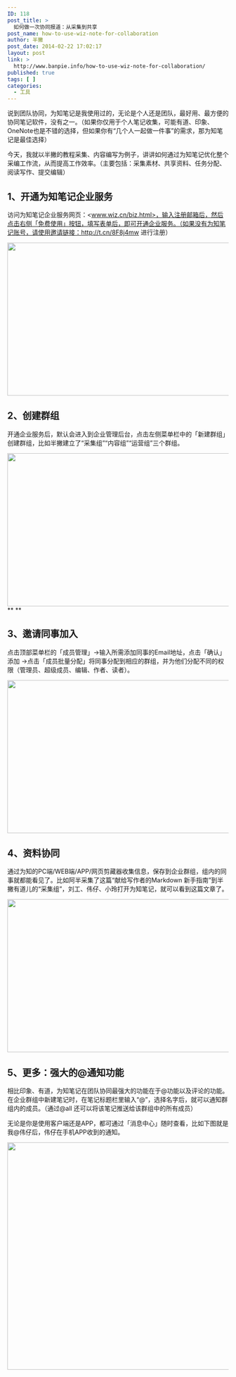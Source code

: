 ```yaml
---
ID: 118
post_title: >
  如何做一次协同报道：从采集到共享
post_name: how-to-use-wiz-note-for-collaboration
author: 半撇
post_date: 2014-02-22 17:02:17
layout: post
link: >
  http://www.banpie.info/how-to-use-wiz-note-for-collaboration/
published: true
tags: [ ]
categories:
  - 工具
---
```

说到团队协同，为知笔记是我使用过的，无论是个人还是团队，最好用、最方便的协同笔记软件，没有之一。（如果你仅用于个人笔记收集，可能有道、印象、OneNote也是不错的选择，但如果你有“几个人一起做一件事”的需求，那为知笔记是最佳选择）

今天，我就以半撇的教程采集、内容编写为例子，讲讲如何通过为知笔记优化整个采编工作流，从而提高工作效率。（主要包括：采集素材、共享资料、任务分配、阅读写作、提交编辑）

## 1、开通为知笔记企业服务

访问为知笔记企业服务网页：<www.wiz.cn/biz.html>，输入注册邮箱后，然后点击右侧「免费使用」按钮，填写表单后，即可开通企业服务。（如果没有为知笔记账号，请使用邀请链接：<http://t.cn/8F8j4mw> 进行注册）

[<img class="alignnone size-full wp-image-241645" src="http://www.banpie.info/wp-content/uploads/2019/04/unnamed-file-743/0-96.jpg" width="620" height="348" alt="" />][1]

## 2、创建群组

开通企业服务后，默认会进入到企业管理后台，点击左侧菜单栏中的「新建群组」创建群组，比如半撇建立了“采集组”“内容组”“运营组”三个群组。

[<img class="alignnone size-full wp-image-216465" src="http://www.banpie.info/wp-content/uploads/2019/04/unnamed-file-753/0-97.jpg" width="620" height="348" alt="" />][2]** **

## 3、邀请同事加入

点击顶部菜单栏的「成员管理」->输入所需添加同事的Email地址，点击「确认」添加 ->点击「成员批量分配」将同事分配到相应的群组，并为他们分配不同的权限（管理员、超级成员、编辑、作者、读者）。

[<img class="alignnone size-full wp-image-2461647" src="http://www.banpie.info/wp-content/uploads/2019/04/unnamed-file-773/0-98.jpg" width="620" height="348" alt="" />][3]

## 4、资料协同

通过为知的PC端/WEB端/APP/网页剪藏器收集信息，保存到企业群组，组内的同事就都能看见了。比如阿半采集了这篇“献给写作者的Markdown 新手指南”到半撇有道儿的“采集组”，刘工、伟仔、小玲打开为知笔记，就可以看到这篇文章了。

[<img class="alignnone size-full wp-image-2461648" src="http://www.banpie.info/wp-content/uploads/2019/04/unnamed-file-783/0-99.jpg" width="620" height="348" alt="" />][4]

## 5、更多：强大的@通知功能

相比印象、有道，为知笔记在团队协同最强大的功能在于@功能以及评论的功能。在企业群组中新建笔记时，在笔记标题栏里输入“@”，选择名字后，就可以通知群组内的成员。（通过@all 还可以将该笔记推送给该群组中的所有成员）

无论是你是使用客户端还是APP，都可通过「消息中心」随时查看，比如下图就是我@伟仔后，伟仔在手机APP收到的通知。

[<img class="alignnone size-full wp-image-2461649" src="http://www.banpie.info/wp-content/uploads/2019/04/unnamed-file3/0-340.png" width="620" height="517" alt="" />][5]

<!--stackedit_data:
eyJoaXN0b3J5IjpbLTIwMzQwNzQyMjhdfQ==
-->

 [1]: http://www.banpie.info/wp-content/uploads/2019/04/unnamed-file-74.jpg
 [2]: http://www.banpie.info/wp-content/uploads/2019/04/unnamed-file-75.jpg
 [3]: http://www.banpie.info/wp-content/uploads/2019/04/unnamed-file-77.jpg
 [4]: http://www.banpie.info/wp-content/uploads/2019/04/unnamed-file-78.jpg
 [5]: http://www.banpie.info/wp-content/uploads/2019/04/unnamed-file-34.png